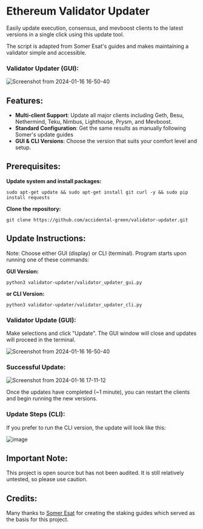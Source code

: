 # Ethereum Validator Updater
Easily update execution, consensus, and mevboost clients to the latest versions in a single click using this update tool.

The script is adapted from Somer Esat's guides and makes maintaining a validator simple and accessible.

### Validator Updater (GUI):
![Screenshot from 2024-01-16 16-50-40](https://github.com/accidental-green/validator-update/assets/72235883/c2718fb3-8c97-4a93-aa2e-7d49bb4a5cec)

## Features:

- **Multi-client Support**: Update all major clients including Geth, Besu, Nethermind, Teku, Nimbus, Lighthouse, Prysm, and Mevboost.
- **Standard Configuration**: Get the same results as manually following Somer's update guides
- **GUI & CLI Versions**: Choose the version that suits your comfort level and setup.

## Prerequisites:


**Update system and install packages:**

`sudo apt-get update && sudo apt-get install git curl -y && sudo pip install requests`

**Clone the repository:**

`git clone https://github.com/accidental-green/validator-updater.git`

## Update Instructions:
Note: Choose either GUI (display) or CLI (terminal). Program starts upon running one of these commands:

**GUI Version:**

`python3 validator-updater/validator_updater_gui.py`

**or CLI Version:**

`python3 validator-updater/validator_updater_cli.py`

### Validator Update (GUI):

Make selections and click "Update". The GUI window will close and updates will proceed in the terminal.


![Screenshot from 2024-01-16 16-50-40](https://github.com/accidental-green/validator-update/assets/72235883/c2718fb3-8c97-4a93-aa2e-7d49bb4a5cec)


### Successful Update:

![Screenshot from 2024-01-16 17-11-12](https://github.com/accidental-green/validator-update/assets/72235883/c1f0f984-29d7-47b9-a982-1c31269cde02)


Once the updates have completed (~1 minute), you can restart the clients and begin running the new versions.

### Update Steps (CLI):

If you prefer to run the CLI version, the update will look like this:


![image](https://github.com/accidental-green/validator-update/assets/72235883/815da101-3077-4a56-afc8-98bec9a1372b)


## Important Note:

This project is open source but has not been audited. It is still relatively untested, so please use caution.

## Credits:

Many thanks to [Somer Esat](https://github.com/SomerEsat/ethereum-staking-guides) for creating the staking guides which served as the basis for this project.
